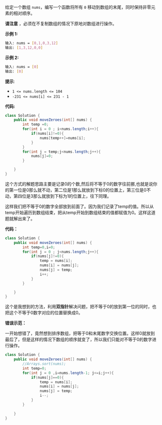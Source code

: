 给定一个数组 `nums`，编写一个函数将所有 `0` 移动到数组的末尾，同时保持非零元素的相对顺序。

**请注意** ，必须在不复制数组的情况下原地对数组进行操作。

 

**示例 1:**

```bash
输入: nums = [0,1,0,3,12]
输出: [1,3,12,0,0]
```

**示例 2:**

```bash
输入: nums = [0]
输出: [0]
```

 

**提示**:

- `1 <= nums.length <= 104`
- `-231 <= nums[i] <= 231 - 1`



**代码:**

```java
class Solution {
    public void moveZeroes(int[] nums) {
        int temp =0;
        for(int i = 0 ; i<nums.length;i++){
            if(nums[i]!=0){
                nums[temp++]=nums[i];
            }
        }
        for(int j = temp;j<nums.length;j++){
            nums[j]=0;
        }

    }
}
```

这个方式的解题思路主要是记录0的个数,然后将不等于0的数字往前挪,也就是说你的第一位是0那么就不动，第二位是1那么就放到下标0的位置上，第三位是0不动，第四位是3那么就放到下标为1的位置上，往下同理。

这样我们把不等于0的数字全部放到前面了。因为我们记录了temp的值。所以从temp开始遍历到数组结束，把从temp开始到数组结束的值都赋值为0。这样这道题就解出来了。

**代码：**

```java
class Solution {
    public void moveZeroes(int[] nums) {
        int temp=0,i=0;
        for(int j = 0 ; j<nums.length;j++){
            if(nums[j]!=0){
                temp = nums[i];
                nums[i] = nums[j];
                nums[j] = temp;
                i++;
            }
        }

    }
}
```

这个是我想到的方法，利用**双指针**解决问题，把不等于0的放到第一位的同时，也把这个不等于0数字对应的位置替换成0。

**错误示范：**

一开始想错了，竟然想到排序数组，把等于0和末尾数字交换位置。这样0就放到最后了，但是这样的情况下数组的顺序就变了，所以我们只能对不等于0的数字进行操作。

```java
class Solution {
    public void moveZeroes(int[] nums) {
        //Arrays.sort(nums);
        int temp=0;
        for(int j = 0 ,i=nums.length-1; j<=i;j++){
            if(nums[j]==0){
                temp = nums[i];
                nums[i] = nums[j];
                nums[j] = temp;
                i--;
            }
        }
       
    }
}
```


